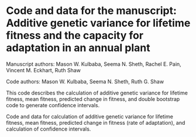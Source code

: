 Code and data for the manuscript: Additive genetic variance for lifetime fitness and the capacity for adaptation in an annual plant
=======
Manuscript authors: Mason W. Kulbaba, Seema N. Sheth, Rachel E. Pain, Vincent M. Eckhart, Ruth Shaw

Code authors: Mason W. Kulbaba, Seema N. Sheth, Ruth G. Shaw


This code describes the calculation of additive genetic variance for lifetime fitness, mean fitness, predicted change in fitness, and double bootstrap code to generate confidence intervals. 





Code and data for calculation of additive genetic variance for lifetime fitness, mean fitness, predicted change in fitness (rate of adaptation), and calculation of confidence intervals. 

